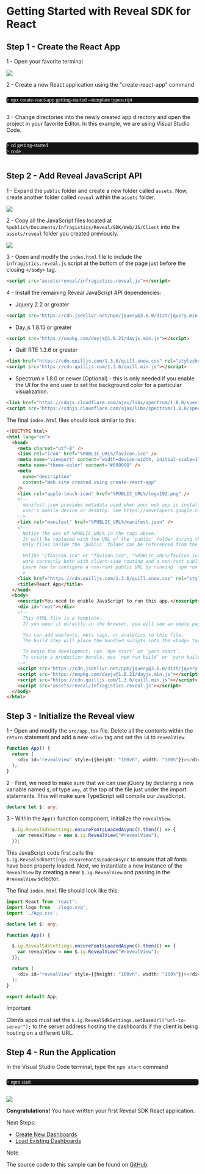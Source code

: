 # Getting Started with Reveal SDK for React

## Step 1 - Create the React App

1 - Open your favorite terminal

![](images/getting-started-angular-terminal.jpg)

2 - Create a new React application using the "create-react-app" command

<pre style="background:#141414;color:white;display:inline-block;padding:16x;margin-top:10px;font-family:'Consolas';border-radius:5px;width:100%">
> npx create-react-app getting-started --template typescript
</pre>

3 - Change directories into the newly created app directory and open the project in your favorite Editor. In this example, we are using Visual Studio Code.

<pre style="background:#141414;color:white;display:inline-block;padding:16x;margin-top:10px;font-family:'Consolas';border-radius:5px;width:100%">
> cd getting-started
> code .
</pre>

## Step 2 - Add Reveal JavaScript API

1 - Expand the `public` folder and create a new folder called `assets`. Now, create another folder called `reveal` within the `assets` folder.

![](images/react-create-reveal-folder.jpg)

2 - Copy all the JavaScript files located at `%public%/Documents/Infragistics/Reveal/SDK/Web/JS/Client` into the `assets/reveal` folder you created previously.

![](images/react-copy-reveal-files.jpg)

3 - Open and modify the `index.html` file to include the `infragistics.reveal.js` script at the bottom of the page just before the closing `</body>` tag.

```html
<script src="assets/reveal/infragistics.reveal.js"></script>
```

4 - Install the remaining Reveal JavaScript API dependencies:

- Jquery 2.2 or greater

```html
<script src="https://cdn.jsdelivr.net/npm/jquery@3.6.0/dist/jquery.min.js"></script>
```
- Day.js 1.8.15 or greater

```html
<script src="https://unpkg.com/dayjs@1.8.21/dayjs.min.js"></script>
```

- Quill RTE 1.3.6 or greater

```html
<link href="https://cdn.quilljs.com/1.3.6/quill.snow.css" rel="stylesheet" type="text/css">    
<script src="https://cdn.quilljs.com/1.3.6/quill.min.js"></script>
```

- Spectrum v 1.8.0 or newer (Optional) - this is only needed if you enable the UI for the end user to set the background color for a particular visualization.

``` html
<link href="https://cdnjs.cloudflare.com/ajax/libs/spectrum/1.8.0/spectrum.min.css" rel="stylesheet" type="text/css" >
<script src="https://cdnjs.cloudflare.com/ajax/libs/spectrum/1.8.0/spectrum.min.js"></script>
```

The final `index.html` files should look similar to this:

```html
<!DOCTYPE html>
<html lang="en">
  <head>
    <meta charset="utf-8" />
    <link rel="icon" href="%PUBLIC_URL%/favicon.ico" />
    <meta name="viewport" content="width=device-width, initial-scale=1" />
    <meta name="theme-color" content="#000000" />
    <meta
      name="description"
      content="Web site created using create-react-app"
    />
    <link rel="apple-touch-icon" href="%PUBLIC_URL%/logo192.png" />
    <!--
      manifest.json provides metadata used when your web app is installed on a
      user's mobile device or desktop. See https://developers.google.com/web/fundamentals/web-app-manifest/
    -->
    <link rel="manifest" href="%PUBLIC_URL%/manifest.json" />
    <!--
      Notice the use of %PUBLIC_URL% in the tags above.
      It will be replaced with the URL of the `public` folder during the build.
      Only files inside the `public` folder can be referenced from the HTML.

      Unlike "/favicon.ico" or "favicon.ico", "%PUBLIC_URL%/favicon.ico" will
      work correctly both with client-side routing and a non-root public URL.
      Learn how to configure a non-root public URL by running `npm run build`.
    -->
    <link href="https://cdn.quilljs.com/1.3.6/quill.snow.css" rel="stylesheet" type="text/css">  
    <title>React App</title>
  </head>
  <body>
    <noscript>You need to enable JavaScript to run this app.</noscript>
    <div id="root"></div>
    <!--
      This HTML file is a template.
      If you open it directly in the browser, you will see an empty page.

      You can add webfonts, meta tags, or analytics to this file.
      The build step will place the bundled scripts into the <body> tag.

      To begin the development, run `npm start` or `yarn start`.
      To create a production bundle, use `npm run build` or `yarn build`.
    -->
    <script src="https://cdn.jsdelivr.net/npm/jquery@3.6.0/dist/jquery.min.js"></script>
    <script src="https://unpkg.com/dayjs@1.8.21/dayjs.min.js"></script>
    <script src="https://cdn.quilljs.com/1.3.6/quill.min.js"></script>
    <script src="assets/reveal/infragistics.reveal.js"></script>
  </body>
</html>
```

## Step 3 - Initialize the Reveal view

1 - Open and modify the `src/app.tsx` file. Delete all the contents within the `return` statement and add a new `<div>` tag and set the `id` to `revealView`.

```ts
function App() {
  return (
    <div id="revealView" style={{height: "100vh", width: "100%"}}></div>
  );
}
```

2 - First, we need to make sure that we can use jQuery by declaring a new variable named `$`, of type `any`, at the top of the file just under the import statements. This will make sure TypeScript will compile our JavaScript.

```ts
declare let $: any;
```

3 - Within the `App()` function component, initialize the `revealView`.

```ts
  $.ig.RevealSdkSettings.ensureFontsLoadedAsync().then(() => {
    var revealView = new $.ig.RevealView("#revealView");
  }); 
```

This JavaScript code first calls the `$.ig.RevealSdkSettings.ensureFontsLoadedAsync` to ensure that all fonts have been properly loaded. Next, we instantiate a new instance of the `RevealView` by creating a new `$.ig.RevealView` and passing in the `#revealView` selector.

The final `index.html` file should look like this:

```ts
import React from 'react';
import logo from './logo.svg';
import './App.css';

declare let $: any;

function App() {

  $.ig.RevealSdkSettings.ensureFontsLoadedAsync().then(() => {
    var revealView = new $.ig.RevealView("#revealView");
  }); 

  return (
    <div id="revealView" style={{height: "100vh", width: "100%"}}></div>
  );
}

export default App;
```

> [!IMPORTANT]
> Clients apps must set the `$.ig.RevealSdkSettings.setBaseUrl("url-to-server");` to the server address hosting the dashboards if the client is being hosting on a different URL.

## Step 4 - Run the Application

In the Visual Studio Code terminal, type the `npm start` command

<pre style="background:#141414;color:white;display:inline-block;padding:16x;margin-top:10px;font-family:'Consolas';border-radius:5px;width:100%">
> npm start
</pre>

![](images/angular-app-running.jpg)

**Congratulations!** You have written your first Reveal SDK React application.

Next Steps:
- [Create New Dashboards](creating-dashboards.md)
- [Load Existing Dashboards](loading-dashboards.md)

> [!NOTE]
> The source code to this sample can be found on [GitHub](https://github.com/RevealBi/sdk-samples-react/tree/main/01-GettingStarted).
